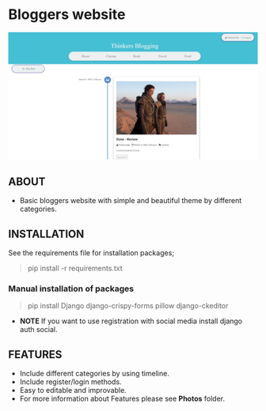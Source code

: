 # Bloggers website
![Program](Photos/Program.jpg)
## ABOUT
- Basic bloggers website with simple and beautiful theme by different categories.



## INSTALLATION

See the requirements file for installation packages;

> pip install -r requirements.txt

### Manual installation of packages

>pip install Django django-crispy-forms pillow django-ckeditor

- **NOTE** If you want to use registration with social media install django auth social.

## FEATURES
- Include different categories by using timeline.
- Include register/login methods.
- Easy to editable and improvable.
- For more information about Features please see **Photos** folder.
